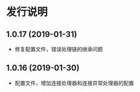 # 发行说明

## 1.0.17 (2019-01-31)

- 修复配置文件，错误处理链的继承问题

## 1.0.16 (2019-01-30)

- 配置文件，增加连接处理器和连接异常处理器的配置


